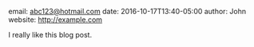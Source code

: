 email: abc123@hotmail.com
date: 2016-10-17T13:40-05:00
author: John
website: http://example.com

I really like this blog post.
